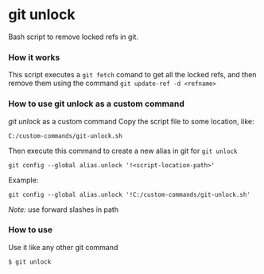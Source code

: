 # git unlock
Bash script to remove locked refs in git.

### How it works
This script executes a `git fetch` comand to get all the locked refs, and then remove them using the command `git update-ref -d <refname>`

### How to use git unlock as a custom command
*git unlock* as a custom command
Copy the script file to some location, like:
```
C:/custom-commands/git-unlock.sh
```
Then execute this command to create a new alias in git for `git unlock` 
```
git config --global alias.unlock '!<script-location-path>'
```
Example:
```
git config --global alias.unlock '!C:/custom-commands/git-unlock.sh'
```

*Note:* use forward slashes in path

### How to use
Use it like any other git command
```
$ git unlock
```
